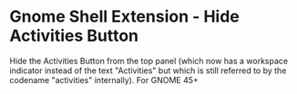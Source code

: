 # Gnome Shell Extension - Hide Activities Button
Hide the Activities Button from the top panel (which now has a workspace indicator instead of the text "Activities" but which is still referred to by the codename "activities" internally). For GNOME 45+
